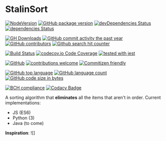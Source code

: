 # StalinSort

[![NodeVersion](https://img.shields.io/node/v/StalinSort.svg)](https://github.com/Berkmann18/StalinSort)
[![GitHub package version](https://img.shields.io/github/package-json/v/Berkmann18/StalinSort.svg)](https://github.com/Berkmann18/StalinSort)
[![devDependencies Status](https://david-dm.org/berkmann18/stalinsort/dev-status.svg)](https://david-dm.org/berkmann18/stalinsort?type=dev)
[![dependencies Status](https://david-dm.org/berkmann18/stalinsort/status.svg)](https://david-dm.org/berkmann18/stalinsort)

[![GH Downloads](https://img.shields.io/github/downloads/Berkmann18/StalinSort/total.svg)](https://github.com/Berkmann18/StalinSort/network/members)
[![GitHub commit activity the past year](https://img.shields.io/github/commit-activity/y/Berkmann18/StalinSort.svg)](https://github.com/Berkmann18/StalinSort/graphs/commit-activity)
[![GitHub contributors](https://img.shields.io/github/contributors/Berkmann18/StalinSort.svg)](https://github.com/Berkmann18/StalinSort/graphs/contributors)
[![Github search hit counter](https://img.shields.io/github/search/Berkmann18/StalinSort/goto.svg)](https://github.com/Berkmann18/StalinSort/graphs/traffic)

[![Build Status](https://travis-ci.org/Berkmann18/StalinSort.svg?branch=master)](https://travis-ci.org/Berkmann18/StalinSort)
[![codecov.io Code Coverage](https://img.shields.io/codecov/c/github/Berkmann18/StalinSort.svg?maxAge=2592000)](https://codecov.io/github/Berkmann18/StalinSort?branch=master)
[![tested with jest](https://img.shields.io/badge/tested_with-jest-99424f.svg)](https://github.com/facebook/jest)

[![GitHub](https://img.shields.io/github/license/Berkmann18/StalinSort.svg)](https://github.com/Berkmann18/StalinSort/blob/master/LICENSE)
[![contributions welcome](https://img.shields.io/badge/contributions-welcome-brightgreen.svg?style=flat)](https://github.com/Berkmann18/StalinSort/issues)
[![Commitizen friendly](https://img.shields.io/badge/commitizen-friendly-brightgreen.svg)](http://commitizen.github.io/cz-cli/)

[![GitHub top language](https://img.shields.io/github/languages/top/Berkmann18/StalinSort.svg)](https://github.com/Berkmann18/StalinSort)
[![GitHub language count](https://img.shields.io/github/languages/count/Berkmann18/StalinSort.svg)](https://github.com/Berkmann18/StalinSort)
[![GitHub code size in bytes](https://img.shields.io/github/languages/code-size/Berkmann18/StalinSort.svg)](https://github.com/Berkmann18/StalinSort)

[![BCH compliance](https://bettercodehub.com/edge/badge/Berkmann18/StalinSort?branch=master)](https://bettercodehub.com/)
[![Codacy Badge](https://api.codacy.com/project/badge/Grade/a772e53fef984a558ef4741392bd926d)](https://www.codacy.com/app/maxieberkmann/StalinSort?utm_source=github.com&amp;utm_medium=referral&amp;utm_content=Berkmann18/StalinSort&amp;utm_campaign=Badge_Grade)

A sorting algorithm that __eliminates__ all the items that aren't in order.
Current implementations:
-   JS (ES6)
-   Python (3)
-   Java (to come)

**Inspiration**:
![]
